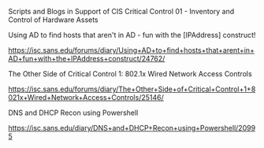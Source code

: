 Scripts and Blogs in Support of CIS Critical Control 01 - Inventory and Control of Hardware Assets

Using AD to find hosts that aren't in AD - fun with the [IPAddress] construct!

https://isc.sans.edu/forums/diary/Using+AD+to+find+hosts+that+arent+in+AD+fun+with+the+IPAddress+construct/24762/

The Other Side of Critical Control 1: 802.1x Wired Network Access Controls

https://isc.sans.edu/forums/diary/The+Other+Side+of+Critical+Control+1+8021x+Wired+Network+Access+Controls/25146/

DNS and DHCP Recon using Powershell

https://isc.sans.edu/diary/DNS+and+DHCP+Recon+using+Powershell/20995
